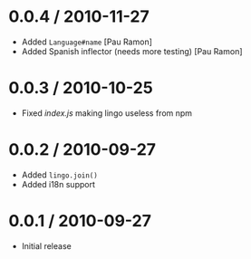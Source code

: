 
0.0.4 / 2010-11-27 
==================

  * Added `Language#name` [Pau Ramon]
  * Added Spanish inflector (needs more testing) [Pau Ramon]

0.0.3 / 2010-10-25 
==================

  * Fixed _index.js_ making lingo useless from npm

0.0.2 / 2010-09-27 
==================

  * Added `lingo.join()`
  * Added i18n support

0.0.1 / 2010-09-27 
==================

  * Initial release
